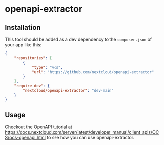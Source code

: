 # openapi-extractor

## Installation

This tool should be added as a dev dependency to the `composer.json` of your app like this:

```json
{
    "repositories": [
        {
            "type": "vcs",
            "url": "https://github.com/nextcloud/openapi-extractor"
        }
    ],
    "require-dev": {
        "nextcloud/openapi-extractor": "dev-main"
    }
}
```

## Usage

Checkout the OpenAPI tutorial at https://docs.nextcloud.com/server/latest/developer_manual/client_apis/OCS/ocs-openapi.html to see how you can use openapi-extractor.
